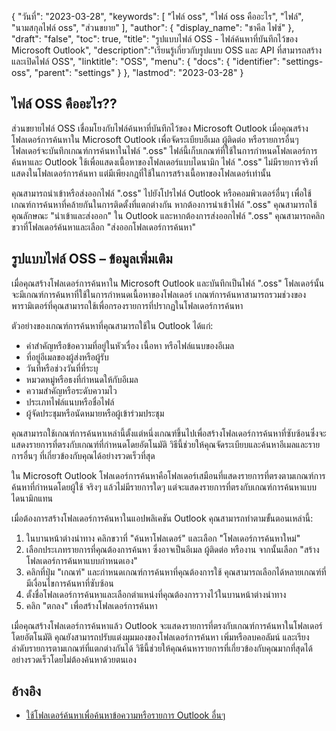 {
"วันที่": "2023-03-28",
  "keywords": [
"ไฟล์ oss",
"ไฟล์ oss คืออะไร",
"ไฟล์",
"นามสกุลไฟล์ oss",
"ส่วนขยาย"
],
  "author": {
"display_name": "ชาคีล ไฟซ์"
},
"draft": "false",
"toc": true,
"title": "รูปแบบไฟล์ OSS - ไฟล์ค้นหาที่บันทึกไว้ของ Microsoft Outlook",
  "description":"เรียนรู้เกี่ยวกับรูปแบบ OSS และ API ที่สามารถสร้างและเปิดไฟล์ OSS",
  "linktitle": "OSS",
  "menu": {
    "docs": {
      "identifier": "settings-oss",
      "parent": "settings"
}
},
"lastmod": "2023-03-28"
}

## ไฟล์ OSS คืออะไร??

ส่วนขยายไฟล์ OSS เชื่อมโยงกับไฟล์ค้นหาที่บันทึกไว้ของ Microsoft Outlook เมื่อคุณสร้างโฟลเดอร์การค้นหาใน Microsoft Outlook เพื่อจัดระเบียบอีเมล ผู้ติดต่อ หรือรายการอื่นๆ โฟลเดอร์จะบันทึกเกณฑ์การค้นหาในไฟล์ ".oss" ไฟล์นี้เก็บเกณฑ์ที่ใช้ในการกำหนดโฟลเดอร์การค้นหาและ Outlook ใช้เพื่อแสดงเนื้อหาของโฟลเดอร์แบบไดนามิก ไฟล์ ".oss" ไม่มีรายการจริงที่แสดงในโฟลเดอร์การค้นหา แต่มีเพียงกฎที่ใช้ในการสร้างเนื้อหาของโฟลเดอร์เท่านั้น

คุณสามารถนำเข้าหรือส่งออกไฟล์ ".oss" ไปยังโปรไฟล์ Outlook หรือคอมพิวเตอร์อื่นๆ เพื่อใช้เกณฑ์การค้นหาที่คล้ายกันในการติดตั้งที่แตกต่างกัน หากต้องการนำเข้าไฟล์ ".oss" คุณสามารถใช้คุณลักษณะ "นำเข้าและส่งออก" ใน Outlook และหากต้องการส่งออกไฟล์ ".oss" คุณสามารถคลิกขวาที่โฟลเดอร์ค้นหาและเลือก "ส่งออกโฟลเดอร์การค้นหา"

## รูปแบบไฟล์ OSS – ข้อมูลเพิ่มเติม

เมื่อคุณสร้างโฟลเดอร์การค้นหาใน Microsoft Outlook และบันทึกเป็นไฟล์ ".oss" โฟลเดอร์นั้นจะมีเกณฑ์การค้นหาที่ใช้ในการกำหนดเนื้อหาของโฟลเดอร์ เกณฑ์การค้นหาสามารถรวมช่วงของพารามิเตอร์ที่คุณสามารถใช้เพื่อกรองรายการที่ปรากฏในโฟลเดอร์การค้นหา

ตัวอย่างของเกณฑ์การค้นหาที่คุณสามารถใช้ใน Outlook ได้แก่:

- คำสำคัญหรือข้อความที่อยู่ในหัวเรื่อง เนื้อหา หรือไฟล์แนบของอีเมล
- ที่อยู่อีเมลของผู้ส่งหรือผู้รับ
- วันที่หรือช่วงวันที่ที่ระบุ
- หมวดหมู่หรือธงที่กำหนดให้กับอีเมล
- ความสำคัญหรือระดับความไว
- ประเภทไฟล์แนบหรือชื่อไฟล์
- ผู้จัดประชุมหรือนัดหมายหรือผู้เข้าร่วมประชุม

คุณสามารถใช้เกณฑ์การค้นหาเหล่านี้ตั้งแต่หนึ่งเกณฑ์ขึ้นไปเพื่อสร้างโฟลเดอร์การค้นหาที่ซับซ้อนซึ่งจะแสดงรายการที่ตรงกับเกณฑ์ที่กำหนดโดยอัตโนมัติ วิธีนี้ช่วยให้คุณจัดระเบียบและค้นหาอีเมลและรายการอื่นๆ ที่เกี่ยวข้องกับคุณได้อย่างรวดเร็วที่สุด

ใน Microsoft Outlook โฟลเดอร์การค้นหาคือโฟลเดอร์เสมือนที่แสดงรายการที่ตรงตามเกณฑ์การค้นหาที่กำหนดโดยผู้ใช้ จริงๆ แล้วไม่มีรายการใดๆ แต่จะแสดงรายการที่ตรงกับเกณฑ์การค้นหาแบบไดนามิกแทน

เมื่อต้องการสร้างโฟลเดอร์การค้นหาในแอปพลิเคชัน Outlook คุณสามารถทำตามขั้นตอนเหล่านี้:

1. ในบานหน้าต่างนำทาง คลิกขวาที่ "ค้นหาโฟลเดอร์" และเลือก "โฟลเดอร์การค้นหาใหม่"
2. เลือกประเภทรายการที่คุณต้องการค้นหา ซึ่งอาจเป็นอีเมล ผู้ติดต่อ หรืองาน จากนั้นเลือก "สร้างโฟลเดอร์การค้นหาแบบกำหนดเอง"
3. คลิกที่ปุ่ม "เกณฑ์" และกำหนดเกณฑ์การค้นหาที่คุณต้องการใช้ คุณสามารถเลือกได้หลายเกณฑ์ที่มีเงื่อนไขการค้นหาที่ซับซ้อน
4. ตั้งชื่อโฟลเดอร์การค้นหาและเลือกตำแหน่งที่คุณต้องการวางไว้ในบานหน้าต่างนำทาง
5. คลิก "ตกลง" เพื่อสร้างโฟลเดอร์การค้นหา

เมื่อคุณสร้างโฟลเดอร์การค้นหาแล้ว Outlook จะแสดงรายการที่ตรงกับเกณฑ์การค้นหาในโฟลเดอร์โดยอัตโนมัติ คุณยังสามารถปรับแต่งมุมมองของโฟลเดอร์การค้นหา เพิ่มหรือลบคอลัมน์ และเรียงลำดับรายการตามเกณฑ์ที่แตกต่างกันได้ วิธีนี้ช่วยให้คุณค้นหารายการที่เกี่ยวข้องกับคุณมากที่สุดได้อย่างรวดเร็วโดยไม่ต้องค้นหาด้วยตนเอง

## อ้างอิง
* [ใช้โฟลเดอร์ค้นหาเพื่อค้นหาข้อความหรือรายการ Outlook อื่นๆ](https://support.microsoft.com/en-us/office/use-search-folders-to-find-messages-or-other-outlook-items-c1807038-01e4-475e-8869-0ccab0a56dc5)

